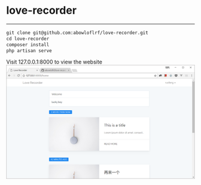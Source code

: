 # love-recorder
---- 
```
git clone git@github.com:abowloflrf/love-recorder.git
cd love-recorder
composer install
php artisan serve
```
Visit 127.0.0.1:8000 to view the website
![](preview.png)